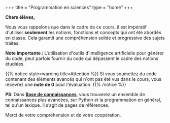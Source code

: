 +++
title = "Programmation en sciences"
type = "home"
+++

**Chers élèves,**

Nous vous rappelons que dans le cadre de ce cours, il est impératif d'utiliser **seulement** les notions, fonctions et concepts qui ont été abordés en classe. Cela garantit une compréhension solide et progressive des sujets traités.

**Note importante :** L'utilisation d'outils d'intelligence artificielle pour générer du code, peut parfois fournir du code qui dépassent le cadre des notions étudiées. 


{{% notice style=warning title=Attention %}}
Si vous soumettez du code contenant des éléments avancés qui n'ont pas été vus dans le cours, vous recevrez une **note de 0** pour l'évaluation.
{{% /notice %}}

**PS**: Dans [**Base de connaissances**](../Bases), vous trouverez un ensemble de connaissances plus avancées, sur Python et la programmation en général, tel qu'un lexique. Il s’agit de pages de références.


Merci de votre compréhension et de votre coopération.  